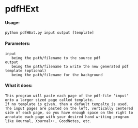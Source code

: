 # pdfHExt
#### Usage:
    python pdfHExt.py input output [template]


#### Parameters:
    input
       being the path/filename to the source pdf
    output
       being the path/filename to write the new generated pdf
    template (optional)
       being the path/filename for the background


#### What it does:
    This program will paste each page of the pdf-file 'input'
    onto a larger sized page called template.
    If no template is given, then a default tempalte is used.
    The input pages are pasted on the left, vertically centered
    side of each page, so you have enough space on the right to
    annotate each page with your desired hand writing program
    like Xournal, Xournal++, GoodNotes, etc.
